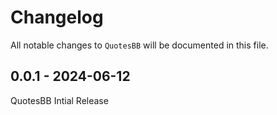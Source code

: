 # Changelog

All notable changes to `QuotesBB` will be documented in this file.

## 0.0.1 - 2024-06-12

QuotesBB Intial Release
